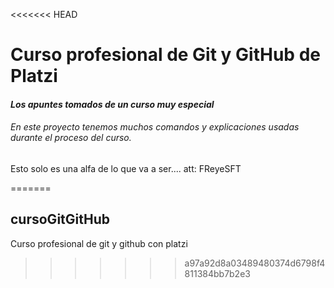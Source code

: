 <<<<<<< HEAD
# **Curso profesional de Git y GitHub de Platzi**

#### *Los apuntes tomados de un curso muy especial*

###### En este proyecto tenemos muchos comandos y explicaciones usadas durante el proceso del curso.

Esto solo es una alfa de lo que va a ser....
att: FReyeSFT

=======
## cursoGitGitHub
Curso profesional de git y github con platzi
>>>>>>> a97a92d8a03489480374d6798f4811384bb7b2e3
